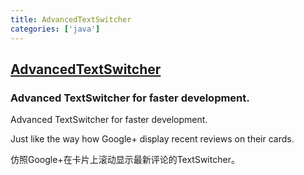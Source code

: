 ```yaml
---
title: AdvancedTextSwitcher
categories: ['java']
---
```

## [AdvancedTextSwitcher](https://github.com/sumimakito/AdvancedTextSwitcher)

### Advanced TextSwitcher for faster development.


Advanced TextSwitcher for faster development.

Just like the way how Google+ display recent reviews on their cards.

仿照Google+在卡片上滚动显示最新评论的TextSwitcher。

